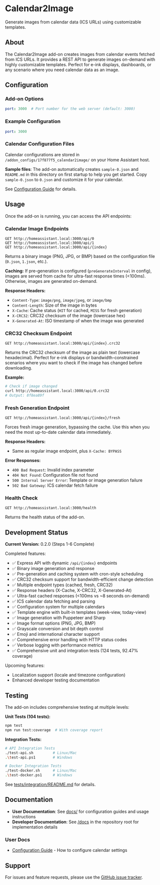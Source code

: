 # Calendar2Image

Generate images from calendar data (ICS URLs) using customizable templates.

## About

The Calendar2Image add-on creates images from calendar events fetched from ICS URLs. It provides a REST API to generate images on-demand with highly customizable templates. Perfect for e-ink displays, dashboards, or any scenario where you need calendar data as an image.

## Configuration

### Add-on Options

```yaml
port: 3000  # Port number for the web server (default: 3000)
```

### Example Configuration

```yaml
port: 3000
```

### Calendar Configuration Files

Calendar configurations are stored in `/addon_configs/17f877f5_calendar2image/` on your Home Assistant host.

**Sample files**: The add-on automatically creates `sample-0.json` and `README.md` in this directory on first startup to help you get started. Copy `sample-0.json` to `0.json` and customize it for your calendar.

See [Configuration Guide](./docs/CONFIGURATION.md) for details.

## Usage

Once the add-on is running, you can access the API endpoints:

### Calendar Image Endpoints
```
GET http://homeassistant.local:3000/api/0
GET http://homeassistant.local:3000/api/1
GET http://homeassistant.local:3000/api/{index}
```

Returns a binary image (PNG, JPG, or BMP) based on the configuration file (`0.json`, `1.json`, etc.).

**Caching:** If pre-generation is configured (`preGenerateInterval` in config), images are served from cache for ultra-fast response times (<100ms). Otherwise, images are generated on-demand.

**Response Headers:**
- `Content-Type`: `image/png`, `image/jpeg`, or `image/bmp`
- `Content-Length`: Size of the image in bytes
- `X-Cache`: Cache status (`HIT` for cached, `MISS` for fresh generation)
- `X-CRC32`: CRC32 checksum of the image (lowercase hex)
- `X-Generated-At`: ISO timestamp of when the image was generated

### CRC32 Checksum Endpoint
```
GET http://homeassistant.local:3000/api/{index}.crc32
```

Returns the CRC32 checksum of the image as plain text (lowercase hexadecimal). Perfect for e-ink displays or bandwidth-constrained scenarios where you want to check if the image has changed before downloading.

**Example:**
```bash
# Check if image changed
curl http://homeassistant.local:3000/api/0.crc32
# Output: 8f8ea89f
```

### Fresh Generation Endpoint
```
GET http://homeassistant.local:3000/api/{index}/fresh
```

Forces fresh image generation, bypassing the cache. Use this when you need the most up-to-date calendar data immediately.

**Response Headers:**
- Same as regular image endpoint, plus `X-Cache: BYPASS`

**Error Responses:**
- `400 Bad Request`: Invalid index parameter
- `404 Not Found`: Configuration file not found
- `500 Internal Server Error`: Template or image generation failure
- `502 Bad Gateway`: ICS calendar fetch failure

### Health Check
```
GET http://homeassistant.local:3000/health
```

Returns the health status of the add-on.

## Development Status

**Current Version:** 0.2.0 (Steps 1-6 Complete)

Completed features:
- ✅ Express API with dynamic `/api/{index}` endpoints
- ✅ Binary image generation and response
- ✅ Pre-generation and caching system with cron-style scheduling
- ✅ CRC32 checksum support for bandwidth-efficient change detection
- ✅ Multiple endpoint types (cached, fresh, CRC32)
- ✅ Response headers (X-Cache, X-CRC32, X-Generated-At)
- ✅ Ultra-fast cached responses (<100ms vs ~8 seconds on-demand)
- ✅ ICS calendar data fetching and parsing
- ✅ Configuration system for multiple calendars
- ✅ Template engine with built-in templates (week-view, today-view)
- ✅ Image generation with Puppeteer and Sharp
- ✅ Image format options (PNG, JPG, BMP)
- ✅ Grayscale conversion and bit depth control
- ✅ Emoji and international character support
- ✅ Comprehensive error handling with HTTP status codes
- ✅ Verbose logging with performance metrics
- ✅ Comprehensive unit and integration tests (124 tests, 92.47% coverage)

Upcoming features:
- Localization support (locale and timezone configuration)
- Enhanced developer testing documentation

## Testing

The add-on includes comprehensive testing at multiple levels:

**Unit Tests (104 tests):**
```bash
npm test
npm run test:coverage  # With coverage report
```

**Integration Tests:**
```bash
# API Integration Tests
./test-api.sh         # Linux/Mac
.\test-api.ps1        # Windows

# Docker Integration Tests  
./test-docker.sh      # Linux/Mac
.\test-docker.ps1     # Windows
```

See [tests/integration/README.md](./tests/integration/README.md) for details.

## Documentation

- **User Documentation**: See [docs/](./docs) for configuration guides and usage instructions
- **Developer Documentation**: See [/docs](/docs) in the repository root for implementation details

### User Docs

- [Configuration Guide](./docs/CONFIGURATION.md) - How to configure calendar settings

## Support

For issues and feature requests, please use the [GitHub issue tracker](https://github.com/jantielens/ha-calendar2image/issues).
